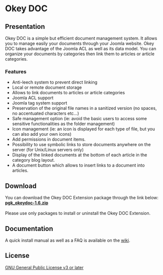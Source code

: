 # Okey DOC
## Presentation
Okey DOC is a simple but efficient document management system. It allows you to manage easily your documents through your Joomla website. Okey DOC takes advantage of the Joomla ACL as well as its data model. You can organize your documents by categories then link them to articles or article categories.
### Features
* Anti-leech system to prevent direct linking
* Local or remote document storage
* Allows to link documents to articles or article categories
* Joomla ACL support
* Joomla tag system support
* Preservation of the original file names in a sanitized version (no spaces, no accentuated characters etc…)
* Safe management option (ie: avoid the basic users to access some sensitive functionalities as the folder management)
* Icon management (ie: an icon is displayed for each type of file, but you can also add your own icons)
* Add permissions in document items.
* Possibility to use symbolic links to store documents anywhere on the server (for Unix/Linux servers only)
* Display of the linked documents at the bottom of each article in the category blog layout.
* A document button which allows to insert links to a document into articles.
## Download
You can download the Okey DOC Extension package through the link below:  
**[pgk_okeydoc-1.6.zip](http://codalia.net/downloads/download.php?extension=okeydoc&file=pkg_okeydoc-1.6.zip)**  
<br />
Please use only packages to install or uninstall the Okey DOC Extension.
## Documentation
A quick install manual as well as a FAQ is available on the [wiki](https://github.com/Duddy67/okey-doc/wiki).
## License
[GNU General Public License v3 or later](https://www.gnu.org/copyleft/gpl.html)

